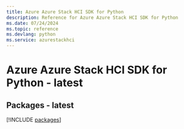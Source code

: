 ```yaml
---
title: Azure Azure Stack HCI SDK for Python
description: Reference for Azure Azure Stack HCI SDK for Python
ms.date: 07/24/2024
ms.topic: reference
ms.devlang: python
ms.service: azurestackhci
---
```

# Azure Azure Stack HCI SDK for Python - latest
## Packages - latest
[!INCLUDE [packages](azure-stack-hci-index.md)]